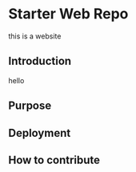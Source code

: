 # Starter Web Repo
this is a website


## Introduction
 hello
## Purpose

## Deployment



## How to contribute
